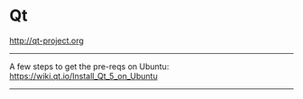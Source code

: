 # Qt

http://qt-project.org

---

A few steps to get the pre-reqs on Ubuntu:
https://wiki.qt.io/Install_Qt_5_on_Ubuntu

---